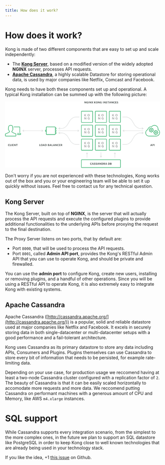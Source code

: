 ```yaml
---
title: How does it work?
---
```


# How does it work?

Kong is made of two different components that are easy to set up and scale independently:

* The [**Kong Server**](#kong-server), based on a modified version of the widely adopted **NGINX** server, processes API requests.
* [**Apache Cassandra**](#apache-cassandra), a highly scalable Datastore for storing operational data, is used by major companies like Netflix, Comcast and Facebook.

Kong needs to have both these components set up and operational. A typical Kong installation can be summed up with the following picture:

![](/assets/images/docs/kong-detailed.png)

Don't worry if you are not experienced with these technologies, Kong works out of the box and you or your engineering team will be able to set it up quickly without issues. Feel free to contact us for any technical question.

## Kong Server

The Kong Server, built on top of **NGINX**, is the server that will actually process the API requests and execute the configured plugins to provide additional functionalities to the underlying APIs before proxying the request to the final destination.

The Proxy Server listens on two ports, that by default are:

* Port `8000`, that will be used to process the API requests.
* Port `8001`, called **Admin API port**, provides the Kong's RESTful Admin API that you can use to operate Kong, and should be private and firewalled.

You can use the **admin port** to configure Kong, create new users, installing or removing plugins, and a handful of other operations. Since you will be using a RESTful API to operate Kong, it is also extremely easy to integrate Kong with existing systems.

## Apache Cassandra

Apache Cassandra ([http://cassandra.apache.org/](http://cassandra.apache.org/)) is a popular, solid and reliable datastore used at major companies like Netflix and Facebook. It excels in securely storing data in both single-datacenter or multi-datacenter setups with a good performance and a fail-tolerant architecture.

Kong uses Cassandra as its primary datastore to store any data including APIs, Consumers and Plugins. Plugins themselves can use Cassandra to store every bit of information that needs to be persisted, for example rate-limiting data.

Depending on your use case, for production usage we reccomend having at least a two-node Cassandra cluster configured with a replication factor of `2`. The beauty of Cassandra is that it can be easily scaled horizontally to accomodate more requests and more data. We reccomend putting Cassandra on performant machines with a generous amount of CPU and Memory, like AWS `m4.xlarge` instances.

# SQL support

While Cassandra supports every integration scenario, from the simplest to the more complex ones, in the future we plan to support an SQL datastore like PostgreSQL in order to keep Kong close to well known technologies that are already being used in your technology stack. 

If you like the idea, +1 [this issue](https://github.com/Mashape/kong/issues/331) on Github.